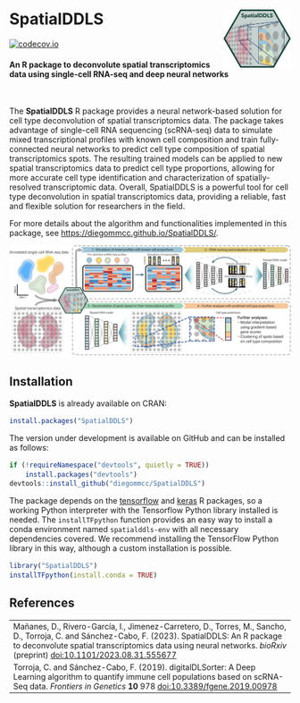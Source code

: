 # **SpatialDDLS** <img src="man/figures/logo.png" align="right" width="120"/>

<!-- [![R build status](https://github.com/diegommcc/SpatialDDLS/workflows/R-CMD-check-bioc/badge.svg)](https://github.com/diegommcc/SpatialDDLS/actions)  -->
[![codecov.io](https://codecov.io/github/diegommcc/SpatialDDLS/coverage.svg?branch=master)](https://app.codecov.io/gh/diegommcc/SpatialDDLS)


<div style="text-align:left">
<span>
<h4>An R package to deconvolute spatial transcriptomics data using single-cell RNA-seq and deep neural networks</h4></span>
</div>

<br>

The **SpatialDDLS** R package provides a neural network-based solution for cell type deconvolution of spatial transcriptomics data. The package takes advantage of single-cell RNA sequencing (scRNA-seq) data to simulate mixed transcriptional profiles with known cell composition and train fully-connected neural networks to predict cell type composition of spatial transcriptomics spots. The resulting trained models can be applied to new spatial transcriptomics data to predict cell type proportions, allowing for more accurate cell type identification and characterization of spatially-resolved transcriptomic data. Overall, SpatialDDLS is a powerful tool for cell type deconvolution in spatial transcriptomics data, providing a reliable, fast and flexible solution for researchers in the field.

For more details about the algorithm and functionalities implemented in this package, see <https://diegommcc.github.io/SpatialDDLS/>.


<img src="man/figures/summary.png"/>

## Installation

**SpatialDDLS** is already available on CRAN: 

```r
install.packages("SpatialDDLS")
```

The version under development is available on GitHub and can be installed as follows:

```r
if (!requireNamespace("devtools", quietly = TRUE))
    install.packages("devtools")
devtools::install_github("diegommcc/SpatialDDLS")
```

The package depends on the [tensorflow](https://cran.r-project.org/package=tensorflow) and [keras](https://cran.r-project.org/package=keras) R packages, so a working Python interpreter with the Tensorflow Python library installed is needed. The `installTFpython` function provides an easy way to install a conda environment named `spatialddls-env` with all necessary dependencies covered. We recommend installing the TensorFlow Python library in this way, although a custom installation is possible.

```r
library("SpatialDDLS")
installTFpython(install.conda = TRUE)
```

<!-- ## Usage

In the following figure, an outline of the package's workflow can be found: 

<img src="man/figures/workflow_readme.png"/> -->


## References

<table>
  <tr><td> Mañanes, D., Rivero-García, I., Jimenez-Carretero, D., Torres, M., Sancho, D., Torroja, C. and Sánchez-Cabo, F. (2023). SpatialDDLS: An R package to deconvolute spatial transcriptomics data using neural networks.
  <i>bioRxiv</i> (preprint)
  <a href='https://doi.org/10.1101/2023.08.31.555677'>doi:10.1101/2023.08.31.555677</a>
  </td></tr>

  <tr><td>Torroja, C. and Sánchez-Cabo, F. (2019). digitalDLSorter: A Deep Learning algorithm to quantify immune cell populations based on scRNA-Seq data.
  <i>Frontiers in Genetics</i>
  <b>10</b> 978
  <a href='https://doi.org/10.3389/fgene.2019.00978'>doi:10.3389/fgene.2019.00978</a>
  </td></tr>
</table>

